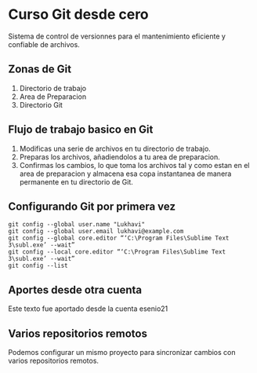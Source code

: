 # Curso Git desde cero
Sistema de control de versionnes para el
mantenimiento eficiente y confiable de archivos.

## Zonas de Git
1. Directorio de trabajo
2. Area de Preparacion
3. Directorio Git

## Flujo de trabajo basico en Git
1. Modificas una serie de archivos en tu directorio de trabajo.
2. Preparas los archivos, añadiendolos a tu area de preparacion.
3. Confirmas los cambios, lo que toma los archivos tal y como estan  en el area de preparacion y almacena esa copa instantanea  de manera  permanente en tu directorio de Git.

## Configurando Git por primera vez
```
git config --global user.name "Lukhavi"
git config --global user.email lukhavi@example.com
git config --global core.editor “‘C:\Program Files\Sublime Text 3\subl.exe’ --wait”
git config --local core.editor “‘C:\Program Files\Sublime Text 3\subl.exe’ --wait”
git config --list 
```

## Aportes desde otra cuenta
Este texto fue aportado desde la cuenta esenio21

## Varios repositorios remotos
Podemos configurar un mismo proyecto para sincronizar cambios con varios repositorios remotos.
